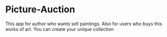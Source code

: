 # Picture-Auction
This app for author who wants sell paintings. Also for users who buys this works of art. You can create your unique collection
